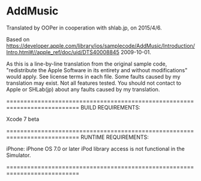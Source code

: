 # AddMusic

Translated by OOPer in cooperation with shlab.jp, on 2015/4/6.

Based on
<https://developer.apple.com/library/ios/samplecode/AddMusic/Introduction/Intro.html#//apple_ref/doc/uid/DTS40008845>
2009-10-01.

As this is a line-by-line translation from the original sample code, "redistribute the Apple Software in its entirety and without modifications" would apply. See license terms in each file.
Some faults caused by my translation may exist. Not all features tested.
You should not contact to Apple or SHLab(jp) about any faults caused by my translation.

===========================================================================
BUILD REQUIREMENTS:

Xcode 7 beta

===========================================================================
RUNTIME REQUIREMENTS:

iPhone: iPhone OS 7.0 or later
iPod library access is not functional in the Simulator.

===========================================================================
